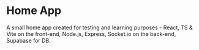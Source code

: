 # Home App
A small home app created for testing and learning purposes - React, TS & Vite on the front-end, Node.js, Express, Socket.io on the back-end, Supabase for DB.
